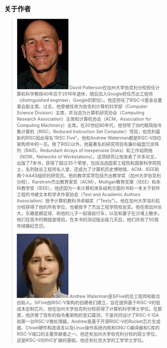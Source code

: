 ## 关于作者

> ![](pics/David.png)
> David
> Patterson在加州大学伯克利分校担任计算机科学教授40年后于2016年退休，随后加入Google担任杰出工程师（distinguished
> engineer，Google的职位）。他还担任了RISC-V基金会董事会副主席。过去，他曾被任命为伯克利计算机科学部（Computer
> Science Division）主席，并当选为计算机研究协会（Computing Research
> Association）主席和计算机协会（ACM，Association for Computing
> Machinery）主席。在20世纪80年代，他领导了四代精简指令集计算机（RISC，Reduced
> Instruction Set Computer）项目，伯克利最新的RISC因此得名"RISC
> Five"。他和Andrew
> Waterman都是RISC-V四位架构师中的一员。除了RISC以外，他最著名的研究项目有廉价磁盘冗余阵列（RAID，Redundant
> Arrays of Inexpensive Disks）和工作站网络（NOW，Networks of
> Workstations）。这项研究让他发表了许多论文，出版了7本书，获得了超过35个荣誉，包括当选国家工程院和国家科学院院士，名列硅谷工程师名人堂，还成为了计算机历史博物馆、ACM、IEEE和两个AAAS组织的研究员。他的教学奖项包括杰出教学奖（加州大学伯克利分校），Karstrom杰出教育家奖（ACM），Mulligan教育奖章（IEEE）和本科教学奖（IEEE）。他还因为一本计算机体系结构方面的书和一本关于软件工程的书被文本和学术作家协会（Text
> and Academic Authors
> Association）授予计算机教科书卓越奖（"Texty"）。他在加州大学洛杉矶分校获得了他的所有学位，也被授予了杰出工程学院校友奖。他在南加州长大，乐趣是踢足球、和他的儿子一起骑自行车，以及和妻子在沙滩上散步。他们在高中时期就是情侣。在本书的测试版出版几天后，他们庆祝了50周年结婚纪念日。
>
> ![](pics/Andrew.png)
> Andrew
> Waterman是SiFive的总工程师和联合创始人。SiFive由RISC-V架构的创建者们建立，旨在提供基于RISC-V的低成本定制芯片。他在加州大学伯克利分校获得了计算机科学博士学位。在那里，他厌倦了现有的指令集架构的变幻莫测，于是共同设计了RISC-V
> ISA和第一台RISC-V微处理器。Andrew是基于开源RISC-V的Rocket芯片生成器、Chisel硬件构造语言以及Linux操作系统内核和GNU
> C编译器和C库的RISC-V端口的主要贡献者之一。他还有加州大学伯克利分校的硕士学位，这是RISC-V的RVC扩展的基础，他还有杜克大学的工学学士学位。
